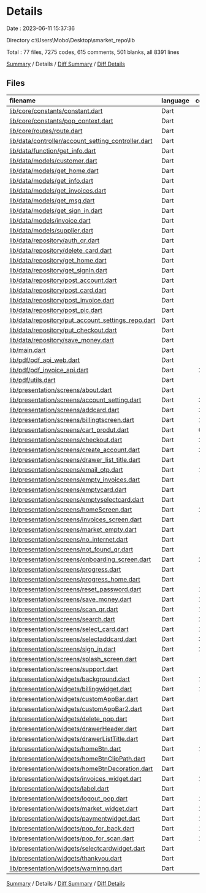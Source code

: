 # Details

Date : 2023-06-11 15:37:36

Directory c:\\Users\\Mobo\\Desktop\\smarket_repo\\lib

Total : 77 files,  7275 codes, 615 comments, 501 blanks, all 8391 lines

[Summary](results.md) / Details / [Diff Summary](diff.md) / [Diff Details](diff-details.md)

## Files
| filename | language | code | comment | blank | total |
| :--- | :--- | ---: | ---: | ---: | ---: |
| [lib/core/constants/constant.dart](/lib/core/constants/constant.dart) | Dart | 14 | 1 | 4 | 19 |
| [lib/core/constants/pop_context.dart](/lib/core/constants/pop_context.dart) | Dart | 10 | 0 | 4 | 14 |
| [lib/core/routes/route.dart](/lib/core/routes/route.dart) | Dart | 7 | 0 | 2 | 9 |
| [lib/data/controller/account_setting_controller.dart](/lib/data/controller/account_setting_controller.dart) | Dart | 9 | 0 | 3 | 12 |
| [lib/data/function/get_info.dart](/lib/data/function/get_info.dart) | Dart | 21 | 0 | 5 | 26 |
| [lib/data/models/customer.dart](/lib/data/models/customer.dart) | Dart | 8 | 0 | 2 | 10 |
| [lib/data/models/get_home.dart](/lib/data/models/get_home.dart) | Dart | 10 | 0 | 2 | 12 |
| [lib/data/models/get_info.dart](/lib/data/models/get_info.dart) | Dart | 8 | 0 | 2 | 10 |
| [lib/data/models/get_invoices.dart](/lib/data/models/get_invoices.dart) | Dart | 10 | 0 | 2 | 12 |
| [lib/data/models/get_msg.dart](/lib/data/models/get_msg.dart) | Dart | 6 | 0 | 2 | 8 |
| [lib/data/models/get_sign_in.dart](/lib/data/models/get_sign_in.dart) | Dart | 10 | 0 | 2 | 12 |
| [lib/data/models/invoice.dart](/lib/data/models/invoice.dart) | Dart | 36 | 0 | 7 | 43 |
| [lib/data/models/supplier.dart](/lib/data/models/supplier.dart) | Dart | 8 | 0 | 2 | 10 |
| [lib/data/repository/auth_qr.dart](/lib/data/repository/auth_qr.dart) | Dart | 8 | 0 | 2 | 10 |
| [lib/data/repository/delete_card.dart](/lib/data/repository/delete_card.dart) | Dart | 5 | 0 | 2 | 7 |
| [lib/data/repository/get_home.dart](/lib/data/repository/get_home.dart) | Dart | 24 | 0 | 5 | 29 |
| [lib/data/repository/get_signin.dart](/lib/data/repository/get_signin.dart) | Dart | 8 | 0 | 4 | 12 |
| [lib/data/repository/post_account.dart](/lib/data/repository/post_account.dart) | Dart | 9 | 19 | 7 | 35 |
| [lib/data/repository/post_card.dart](/lib/data/repository/post_card.dart) | Dart | 6 | 0 | 2 | 8 |
| [lib/data/repository/post_invoice.dart](/lib/data/repository/post_invoice.dart) | Dart | 8 | 0 | 4 | 12 |
| [lib/data/repository/post_pic.dart](/lib/data/repository/post_pic.dart) | Dart | 13 | 20 | 2 | 35 |
| [lib/data/repository/put_account_settings_repo.dart](/lib/data/repository/put_account_settings_repo.dart) | Dart | 11 | 0 | 3 | 14 |
| [lib/data/repository/put_checkout.dart](/lib/data/repository/put_checkout.dart) | Dart | 6 | 0 | 2 | 8 |
| [lib/data/repository/save_money.dart](/lib/data/repository/save_money.dart) | Dart | 11 | 0 | 4 | 15 |
| [lib/main.dart](/lib/main.dart) | Dart | 16 | 30 | 5 | 51 |
| [lib/pdf/pdf_api_web.dart](/lib/pdf/pdf_api_web.dart) | Dart | 44 | 16 | 15 | 75 |
| [lib/pdf/pdf_invoice_api.dart](/lib/pdf/pdf_invoice_api.dart) | Dart | 215 | 0 | 22 | 237 |
| [lib/pdf/utils.dart](/lib/pdf/utils.dart) | Dart | 5 | 1 | 1 | 7 |
| [lib/presentation/screens/about.dart](/lib/presentation/screens/about.dart) | Dart | 57 | 0 | 3 | 60 |
| [lib/presentation/screens/account_setting.dart](/lib/presentation/screens/account_setting.dart) | Dart | 367 | 207 | 23 | 597 |
| [lib/presentation/screens/addcard.dart](/lib/presentation/screens/addcard.dart) | Dart | 310 | 3 | 11 | 324 |
| [lib/presentation/screens/billingtscreen.dart](/lib/presentation/screens/billingtscreen.dart) | Dart | 135 | 0 | 9 | 144 |
| [lib/presentation/screens/cart_produt.dart](/lib/presentation/screens/cart_produt.dart) | Dart | 674 | 73 | 27 | 774 |
| [lib/presentation/screens/checkout.dart](/lib/presentation/screens/checkout.dart) | Dart | 237 | 0 | 4 | 241 |
| [lib/presentation/screens/create_account.dart](/lib/presentation/screens/create_account.dart) | Dart | 280 | 48 | 15 | 343 |
| [lib/presentation/screens/drawer_list_title.dart](/lib/presentation/screens/drawer_list_title.dart) | Dart | 33 | 0 | 3 | 36 |
| [lib/presentation/screens/email_otp.dart](/lib/presentation/screens/email_otp.dart) | Dart | 126 | 36 | 10 | 172 |
| [lib/presentation/screens/empty_invoices.dart](/lib/presentation/screens/empty_invoices.dart) | Dart | 77 | 0 | 5 | 82 |
| [lib/presentation/screens/emptycard.dart](/lib/presentation/screens/emptycard.dart) | Dart | 80 | 0 | 5 | 85 |
| [lib/presentation/screens/emptyselectcard.dart](/lib/presentation/screens/emptyselectcard.dart) | Dart | 80 | 0 | 4 | 84 |
| [lib/presentation/screens/homeScreen.dart](/lib/presentation/screens/homeScreen.dart) | Dart | 237 | 22 | 9 | 268 |
| [lib/presentation/screens/invoices_screen.dart](/lib/presentation/screens/invoices_screen.dart) | Dart | 66 | 2 | 7 | 75 |
| [lib/presentation/screens/market_empty.dart](/lib/presentation/screens/market_empty.dart) | Dart | 15 | 0 | 4 | 19 |
| [lib/presentation/screens/no_internet.dart](/lib/presentation/screens/no_internet.dart) | Dart | 84 | 0 | 4 | 88 |
| [lib/presentation/screens/not_found_qr.dart](/lib/presentation/screens/not_found_qr.dart) | Dart | 71 | 0 | 5 | 76 |
| [lib/presentation/screens/onboarding_screen.dart](/lib/presentation/screens/onboarding_screen.dart) | Dart | 252 | 23 | 12 | 287 |
| [lib/presentation/screens/progress.dart](/lib/presentation/screens/progress.dart) | Dart | 60 | 4 | 12 | 76 |
| [lib/presentation/screens/progress_home.dart](/lib/presentation/screens/progress_home.dart) | Dart | 77 | 5 | 12 | 94 |
| [lib/presentation/screens/reset_password.dart](/lib/presentation/screens/reset_password.dart) | Dart | 151 | 0 | 10 | 161 |
| [lib/presentation/screens/save_money.dart](/lib/presentation/screens/save_money.dart) | Dart | 128 | 2 | 8 | 138 |
| [lib/presentation/screens/scan_qr.dart](/lib/presentation/screens/scan_qr.dart) | Dart | 101 | 6 | 18 | 125 |
| [lib/presentation/screens/search.dart](/lib/presentation/screens/search.dart) | Dart | 272 | 0 | 4 | 276 |
| [lib/presentation/screens/select_card.dart](/lib/presentation/screens/select_card.dart) | Dart | 146 | 0 | 10 | 156 |
| [lib/presentation/screens/selectaddcard.dart](/lib/presentation/screens/selectaddcard.dart) | Dart | 310 | 6 | 14 | 330 |
| [lib/presentation/screens/sign_in.dart](/lib/presentation/screens/sign_in.dart) | Dart | 270 | 9 | 11 | 290 |
| [lib/presentation/screens/splash_screen.dart](/lib/presentation/screens/splash_screen.dart) | Dart | 67 | 1 | 9 | 77 |
| [lib/presentation/screens/support.dart](/lib/presentation/screens/support.dart) | Dart | 89 | 0 | 3 | 92 |
| [lib/presentation/widgets/background.dart](/lib/presentation/widgets/background.dart) | Dart | 114 | 0 | 3 | 117 |
| [lib/presentation/widgets/billingwidget.dart](/lib/presentation/widgets/billingwidget.dart) | Dart | 169 | 3 | 7 | 179 |
| [lib/presentation/widgets/customAppBar.dart](/lib/presentation/widgets/customAppBar.dart) | Dart | 49 | 1 | 4 | 54 |
| [lib/presentation/widgets/customAppBar2.dart](/lib/presentation/widgets/customAppBar2.dart) | Dart | 49 | 1 | 4 | 54 |
| [lib/presentation/widgets/delete_pop.dart](/lib/presentation/widgets/delete_pop.dart) | Dart | 93 | 0 | 3 | 96 |
| [lib/presentation/widgets/drawerHeader.dart](/lib/presentation/widgets/drawerHeader.dart) | Dart | 66 | 1 | 4 | 71 |
| [lib/presentation/widgets/drawerListTitle.dart](/lib/presentation/widgets/drawerListTitle.dart) | Dart | 54 | 1 | 4 | 59 |
| [lib/presentation/widgets/homeBtn.dart](/lib/presentation/widgets/homeBtn.dart) | Dart | 131 | 15 | 11 | 157 |
| [lib/presentation/widgets/homeBtnClipPath.dart](/lib/presentation/widgets/homeBtnClipPath.dart) | Dart | 21 | 1 | 8 | 30 |
| [lib/presentation/widgets/homeBtnDecoration.dart](/lib/presentation/widgets/homeBtnDecoration.dart) | Dart | 14 | 1 | 4 | 19 |
| [lib/presentation/widgets/invoices_widget.dart](/lib/presentation/widgets/invoices_widget.dart) | Dart | 169 | 33 | 13 | 215 |
| [lib/presentation/widgets/label.dart](/lib/presentation/widgets/label.dart) | Dart | 73 | 0 | 5 | 78 |
| [lib/presentation/widgets/logout_pop.dart](/lib/presentation/widgets/logout_pop.dart) | Dart | 121 | 1 | 7 | 129 |
| [lib/presentation/widgets/market_widget.dart](/lib/presentation/widgets/market_widget.dart) | Dart | 153 | 1 | 3 | 157 |
| [lib/presentation/widgets/paymentwidget.dart](/lib/presentation/widgets/paymentwidget.dart) | Dart | 152 | 11 | 6 | 169 |
| [lib/presentation/widgets/pop_for_back.dart](/lib/presentation/widgets/pop_for_back.dart) | Dart | 180 | 4 | 8 | 192 |
| [lib/presentation/widgets/pop_for_scan.dart](/lib/presentation/widgets/pop_for_scan.dart) | Dart | 144 | 4 | 9 | 157 |
| [lib/presentation/widgets/selectcardwidget.dart](/lib/presentation/widgets/selectcardwidget.dart) | Dart | 57 | 3 | 4 | 64 |
| [lib/presentation/widgets/thankyou.dart](/lib/presentation/widgets/thankyou.dart) | Dart | 68 | 0 | 2 | 70 |
| [lib/presentation/widgets/warninng.dart](/lib/presentation/widgets/warninng.dart) | Dart | 0 | 0 | 2 | 2 |

[Summary](results.md) / Details / [Diff Summary](diff.md) / [Diff Details](diff-details.md)